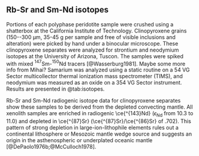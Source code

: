 ## Rb-Sr and Sm-Nd isotopes

<!--## Isotopes-->
Portions of each polyphase peridotite sample were crushed using
a shatterbox at the California Institute of Technology. Clinopyroxene
grains (150--300 µm, 35-45 g per sample and free of visible
inclusions and alteration) were picked by hand under a binocular
microscope. These clinopyroxene separates were analyzed for strontium
and neodymium isotopes at the University of Arizona, Tuscon. The samples were
spiked with mixed $^{147}$Sm-$^{150}$Nd tracers [@Wasserburg1981]. <comment>
Maybe some more info from Mihai?</comment> Samarium was analyzed using a
static routine on a 54 VG Sector multicollector thermal ionization mass
spectrometer (TIMS), and neodymium was measured as an oxide on a 354 VG
Sector instrument. Results are presented in @tab:isotopes.

<!--[[isotopes]]-->

Rb-Sr and Sm-Nd radiogenic isotope data for clinopyroxene separates show
these samples to be derived from the depleted convecting mantle. 
All xenolith samples are enriched in radiogenic \ce{^{143}Nd}
($\epsilon_{\textrm{Nd}}$ from 10.3 to 11.0) and depleted in
\ce{^{87}Sr} (\ce{^{87}Sr}/\ce{^{86}Sr} of .702). This pattern of strong
depletion in large-ion-lithophile elements rules out a continental
lithosphere or Mesozoic mantle wedge source and suggests an origin in the
asthenospheric or underplated oceanic mantle
[@DePaolo1976b;@McCulloch1978].

<!--[[isotopes_table]]-->

